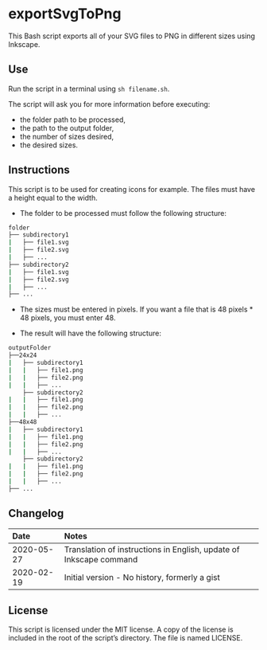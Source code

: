 # exportSvgToPng

This Bash script exports all of your SVG files to PNG in different sizes using Inkscape.

## Use

Run the script in a terminal using `sh filename.sh`.

The script will ask you for more information before executing:

- the folder path to be processed,
- the path to the output folder,
- the number of sizes desired,
- the desired sizes.

## Instructions

This script is to be used for creating icons for example. The files must have a height equal to the width.

- The folder to be processed must follow the following structure:

```bash
folder
├── subdirectory1
|   ├── file1.svg
|   ├── file2.svg
|   ├── ...
├── subdirectory2
|   ├── file1.svg
|   ├── file2.svg
|   ├── ...
├── ...
```

- The sizes must be entered in pixels. If you want a file that is 48 pixels \* 48 pixels, you must enter 48.

- The result will have the following structure:

```bash
outputFolder
├──24x24
|   ├── subdirectory1
|   |   ├── file1.png
|   |   ├── file2.png
|   |   ├── ...
    ├── subdirectory2
|   |   ├── file1.png
|   |   ├── file2.png
|   |   ├── ...
├──48x48
|   ├── subdirectory1
|   |   ├── file1.png
|   |   ├── file2.png
|   |   ├── ...
    ├── subdirectory2
|   |   ├── file1.png
|   |   ├── file2.png
|   |   ├── ...
├── ...
```

## Changelog

| Date       | Notes                                                              |
| :--------- | :----------------------------------------------------------------- |
| 2020-05-27 | Translation of instructions in English, update of Inkscape command |
| 2020-02-19 | Initial version - No history, formerly a gist                      |

## License

This script is licensed under the MIT license. A copy of the license is included in the root of the script’s directory. The file is named LICENSE.

